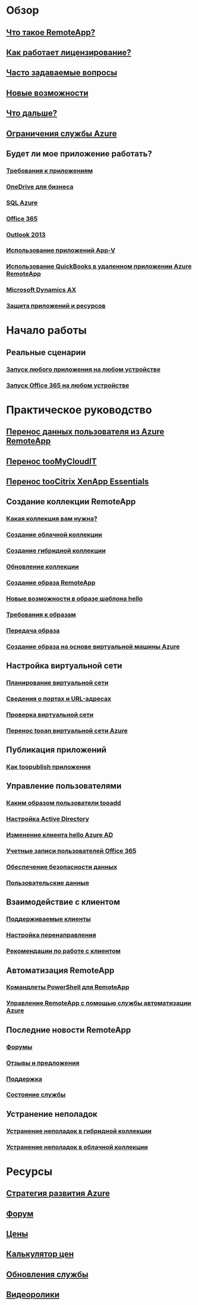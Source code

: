 # Обзор
## [Что такое RemoteApp?](remoteapp-whatis.md)
## [Как работает лицензирование?](remoteapp-licensing.md)
## [Часто задаваемые вопросы](remoteapp-faq.md)
## [Новые возможности](remoteapp-whatsnew.md)
## [Что дальше?](remoteapp-roadmap.md)
## [Ограничения службы Azure](../azure-subscription-service-limits.md)
## Будет ли мое приложение работать?
### [Требования к приложениям](remoteapp-appreqs.md)
### [OneDrive для бизнеса](remoteapp-onedrive.md)
### [SQL Azure](remoteapp-sql.md)
### [Office 365](remoteapp-o365.md)
### [Outlook 2013](remoteapp-outlook.md)
### [Использование приложений App-V](remoteapp-appv.md)
### [Использование QuickBooks в удаленном приложении Azure RemoteApp](remoteapp-quickbooks.md)
### [Microsoft Dynamics AX](https://mbs.microsoft.com/customersource/global/ax/learning/documentation/msdax2012r3azremappprg)
### [Защита приложений и ресурсов](remoteapp-secure.md)


# Начало работы
## Реальные сценарии
### [Запуск любого приложения на любом устройстве](remoteapp-anyapp.md)
### [Запуск Office 365 на любом устройстве](remoteapp-tutorial-o365anywhere.md)

# Практическое руководство

## [Перенос данных пользователя из Azure RemoteApp](remoteapp-migrate.md)
## [Перенос tooMyCloudIT](remoteapp-migrate-mycloudit.md)
## [Перенос tooCitrix XenApp Essentials](remoteapp-migrate-citrix.md)
## Создание коллекции RemoteApp
### [Какая коллекция вам нужна?](remoteapp-collections.md)
### [Создание облачной коллекции](remoteapp-create-cloud-deployment.md)
### [Создание гибридной коллекции](remoteapp-create-hybrid-deployment.md)
### [Обновление коллекции](remoteapp-update.md)
### [Создание образа RemoteApp](remoteapp-imageoptions.md)
### [Новые возможности в образе шаблона hello](remoteapp-images.md)
### [Требования к образам](remoteapp-imagereqs.md)
### [Передача образа](remoteapp-uploadimage.md)
### [Создание образа на основе виртуальной машины Azure](remoteapp-image-on-azurevm.md)
## Настройка виртуальной сети
### [Планирование виртуальной сети](remoteapp-planvnet.md)
### [Сведения о портах и URL-адресах](remoteapp-ports.md)
### [Проверка виртуальной сети](remoteapp-vnet.md)
### [Перенос tooan виртуальной сети Azure](remoteapp-migratevnet.md)
## Публикация приложений
### [Как toopublish приложения](remoteapp-publish.md)
## Управление пользователями
### [Каким образом пользователи tooadd](remoteapp-user.md)
### [Настройка Active Directory](remoteapp-ad.md)
### [Изменение клиента hello Azure AD](remoteapp-changetenant.md)
### [Учетные записи пользователей Office 365](remoteapp-o365user.md)
### [Обеспечение безопасности данных](remoteapp-secureaccess.md)
### [Пользовательские данные](remoteapp-upd.md)
## Взаимодействие с клиентом
### [Поддерживаемые клиенты](remoteapp-clients.md)
### [Настройка перенаправления](remoteapp-redirection.md)
### [Рекомендации по работе с клиентом](remoteapp-clientbestpractices.md)
## Автоматизация RemoteApp
### [Командлеты PowerShell для RemoteApp](remoteapp-tutorial-arawithpowershell.md)
### [Управление RemoteApp с помощью службы автоматизации Azure](automation-manage-remote-app.md)
## Последние новости RemoteApp
### [Форумы](http://feedback.azure.com/forums/247748-azure-remoteapp)
### [Отзывы и предложения](http://feedback.azure.com/forums/247748-azure-remoteapp)
### [Поддержка](https://azure.microsoft.com/support/plans/)
### [Состояние службы](https://azure.microsoft.com/status/)
## Устранение неполадок
### [Устранение неполадок в гибридной коллекции](remoteapp-hybridtrouble.md)
### [Устранение неполадок в облачной коллекции](remoteapp-cloudtrouble.md)

# Ресурсы
## [Стратегия развития Azure](https://azure.microsoft.com/roadmap/)
## [Форум](https://social.msdn.microsoft.com/Forums/home?forum=AzureRemoteApp)
## [Цены](https://azure.microsoft.com/pricing/details/remoteapp/)
## [Калькулятор цен](https://azure.microsoft.com/pricing/calculator/)
## [Обновления службы](https://azure.microsoft.com/updates/?product=remoteapp)
## [Видеоролики](https://azure.microsoft.com/documentation/videos/index/?services=remoteapp)
